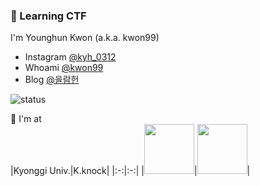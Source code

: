 ### 🌱 Learning CTF

I'm Younghun Kwon (a.k.a. kwon99)  
> 
- Instagram [@kyh_0312](https://www.instagram.com/kyh_0312)  
- Whoami [@kwon99](https://kwon99.me/)
- Blog [@을람헌](https://blog.kwon99.me/)

![status](https://github-readme-stats.vercel.app/api/?username=kwon99&show_icons=true&title_color=fff&icon_color=79ff97&text_color=9f9f9f&bg_color=151515)

📌 I'm at  
|Kyonggi Univ.|K.knock|
|:-:|:-:|
|[<img width="80px" src="https://user-images.githubusercontent.com/44149738/137625672-76ef3a21-60ab-4bd3-87f0-69bd07d3ff50.png">](http://www.kyonggi.ac.kr/KyonggiUp.kgu)|[<img width="80px" src="https://user-images.githubusercontent.com/44149738/137625577-e5c0f841-5f1b-404e-a744-c43a6aec5512.png">](https://kknock.org)|
